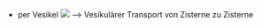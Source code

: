 - per Vesikel 
![](Pasted%20image%2020231103165155.png)
--> Vesikulärer Transport von Zisterne zu Zisterne 
